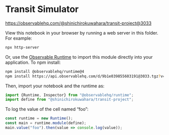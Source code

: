 # Transit Simulator

https://observablehq.com/@shinichirokuwahara/transit-project@3033

View this notebook in your browser by running a web server in this folder. For
example:

~~~sh
npx http-server
~~~

Or, use the [Observable Runtime](https://github.com/observablehq/runtime) to
import this module directly into your application. To npm install:

~~~sh
npm install @observablehq/runtime@4
npm install https://api.observablehq.com/d/9b1e039855603191@3033.tgz?v=3
~~~

Then, import your notebook and the runtime as:

~~~js
import {Runtime, Inspector} from "@observablehq/runtime";
import define from "@shinichirokuwahara/transit-project";
~~~

To log the value of the cell named “foo”:

~~~js
const runtime = new Runtime();
const main = runtime.module(define);
main.value("foo").then(value => console.log(value));
~~~
